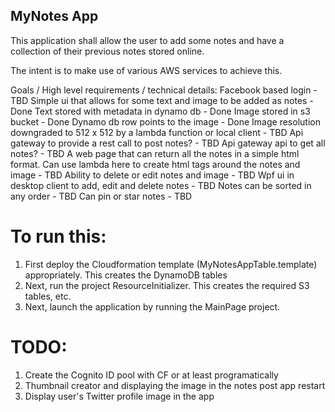 MyNotes App
--------------------------------------

This application shall allow the user to add some notes and have a collection of their previous notes stored online.

The intent is to make use of various AWS services to achieve this.

Goals / High level requirements / technical details:
Facebook based login - TBD
Simple ui that allows for some text and image to be added as notes - Done
Text stored with metadata in dynamo db - Done
Image stored in s3 bucket - Done
Dynamo db row points to the image - Done
Image resolution downgraded to 512 x 512 by a lambda function or local client - TBD
Api gateway to provide a rest call to post notes? - TBD
Api gateway api to get all notes? - TBD
A web page that can return all the notes in a simple html format. Can use lambda here to create html tags around the notes and image - TBD
Ability to delete or edit notes and image - TBD
Wpf ui in desktop client to add, edit and delete notes - TBD
Notes can be sorted in any order - TBD
Can pin or star notes - TBD

# To run this:
1. First deploy the Cloudformation template (MyNotesAppTable.template) appropriately. This creates the DynamoDB tables
2. Next, run the project ResourceInitializer. This creates the required S3 tables, etc.
3. Next, launch the application by running the MainPage project.

# TODO:
1. Create the Cognito ID pool with CF or at least programatically
2. Thumbnail creator and displaying the image in the notes post app restart
3. Display user's Twitter profile image in the app

